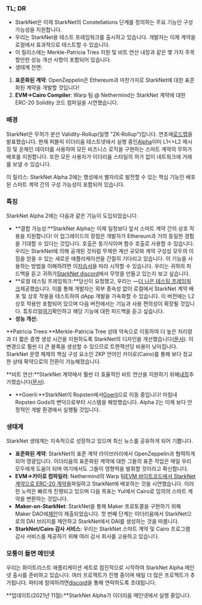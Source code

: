 ### TL; DR

* StarkNet은 이제 StarkNet의 Constellations 단계를 정의하는 주요 기능인 구성 가능성을 지원합니다.
* 우리는 StarkNet용 테스트 프레임워크를 출시하고 있습니다. 개발자는 이제 계약을 로컬에서 효과적으로 테스트할 수 있습니다.
* 이 릴리스에는 Merkle-Patricia Tries 지원 및 비트 연산 내장과 같은 몇 가지 주목할만한 성능 개선 사항이 포함되어 있습니다.
* 생태계 전면:

1. **표준화된 계약**: OpenZeppelin은 Ethereum과 마찬가지로 StarkNet에 대한 표준화된 계약을 개발할 것입니다!
2. **EVM->Cairo Compiler**: Warp 팀 @ Nethermind는 StarkNet 계약에 대한 ERC-20 Solidity 코드 컴파일을 시연했습니다.

### 배경

StarkNet은 무허가 분산 Validity-Rollup(일명 "ZK-Rollup")입니다. 연초에[로드맵](https://medium.com/starkware/on-the-road-to-starknet-a-permissionless-stark-powered-l2-zk-rollup-83be53640880)을 발표했습니다. 현재 퍼블릭 이더리움 테스트넷에서 실행 중인[Alpha](https://medium.com/starkware/starknet-alpha-1-90c3348cca4f)이미 L1<>L2 메시징 및 온체인 데이터를 사용하여 모든 비즈니스 로직을 구현하는 스마트 계약의 무허가 배포를 지원합니다. 또한 모든 사용자가 이더리움 스타일의 허가 없이 네트워크에 거래를 보낼 수 있습니다.

이 릴리스: StarkNet Alpha 2에는 행성에서 별자리로 발전할 수 있는 핵심 기능인 배포된 스마트 계약 간의 구성 가능성이 포함되어 있습니다.

### 특징

StarkNet Alpha 2에는 다음과 같은 기능이 도입되었습니다.

* **결합 가능성:**StarkNet Alpha는 이제 일정보다 앞서 스마트 계약 간의 상호 작용을 지원합니다! 이 업그레이드의 장점은 개발자가 Ethereum과 거의 동일한 경험을 기대할 수 있다는 것입니다. 호출은 동기식이며 함수 호출로 사용할 수 있습니다. 우리는 StarkNet에 의해 공개된 것처럼 무제한 계산 규모와 계약 구성성 모두의 이점을 얻을 수 있는 새로운 애플리케이션을 간절히 기다리고 있습니다. 이 기능을 사용하는 방법을 이해하려면 이[자습서](https://www.cairo-lang.org/docs/hello_starknet/calling_contracts.html)을 따라 시작할 수 있습니다. 우리는 귀하의 피드백을 듣고 귀하가[StarkNet discord](https://discord.gg/uJ9HZTUk2Y)에서 무엇을 만들고 있는지 보고 싶습니다.
* **로컬 테스팅 프레임워크:**당신이 요청했고, 우리는 —[더 나은 테스팅 프레임워크](https://github.com/starkware-libs/cairo-lang/tree/master/src/starkware/starknet/testing)제공했습니다. 이를 통해 개발자는 외부 종속성 없이 로컬에서 StarkNet 계약 배포 및 상호 작용을 테스트하여 dApp 개발을 가속화할 수 있습니다. 이 버전에는 L2 상호 작용만 포함되어 있으며 다음 버전에서는 기능과 사용 편의성이 확장될 것입니다. 튜토리얼[여기](https://www.cairo-lang.org/docs/hello_starknet/unit_tests.html)확인하고 해당 기능에 대한 피드백을 듣고 싶습니다.
* **성능 개선:**

**Patricia Trees:**Merkle-Patricia Tree 상태 약속으로 이동하여 더 높은 처리량과 더 짧은 증명 생성 시간을 지원하도록 StarkNet의 디자인을 개선했습니다([문서](https://github.com/starkware-libs/cairo-lang/blob/master/src/starkware/cairo/common/patricia_utils.py)). 이 변경으로 훨씬 더 큰 블록을 생성할 수 있으므로 트랜잭션당 비용이 낮아집니다. StarkNet 운영 체제의 핵심 구성 요소인 ZKP 언어인 카이로(Cairo)를 통해 보다 정교한 상태 확약으로의 전환이 가능해졌습니다.

**비트 연산:**StarkNet 계약에서 훨씬 더 효율적인 비트 연산을 지원하기 위해[내장](https://www.cairo-lang.org/docs/how_cairo_works/builtins.html)추가했습니다([문서](https://www.cairo-lang.org/docs/reference/common_library.html#common-library-bitwise)).

* **Goerli:**StarkNet이 Ropsten에서[Goerli](https://goerli.etherscan.io/address/0xee02F29aE9A4988aE064940bF11954d6eafE26Ac)으로 이동 중입니다! 마침내 Ropsten Gods의 변덕으로부터 시스템을 해방했습니다. Alpha 2는 이제 보다 안정적인 개발 환경에서 실행될 것입니다.

### 생태계

StarkNet 생태계는 지속적으로 성장하고 있으며 최신 뉴스를 공유하게 되어 기쁩니다.

* **표준화된 계약**: StarkNet의 표준 계약 라이브러리에서 OpenZeppelin과 협력하게 되어 영광입니다. 이더리움의 표준화된 계약에 대한 그들의 표준 작업은 매일 우리 모두에게 도움이 되며 여기에서도 그들이 영향력을 발휘할 것이라고 확신합니다.
* **EVM->카이로 컴파일러**: Nethermind의 Warp 팀[EVM 바이트코드에서 StarkNet 계약으로 ERC-20 계약을](https://medium.com/nethermind-eth/warp-your-way-to-starknet-ddd6856875e0)파일하고 StarkNet에 배포하는 것을 시연했습니다. 이러한 노력은 빠르게 진행되고 있으며 다음 목표는 Yul에서 Cairo로 임의의 스마트 계약을 변환하는 것입니다.
* **Maker-on-StarkNet**: StarkNet을 통해 Maker 프로토콜을 구현하기 위해 Maker DAO에[제안](https://forum.makerdao.com/t/mip39c2-sp19-adding-the-starknet-engineering-core-unit-sne-001/9745)이 제출되었습니다. 첫 번째 단계는 이더리움에서 StarkNet으로의 DAI 브리지를 제안하고 StarkNet에서 DAI를 생성하는 것을 따릅니다.
* **StarkNet/Cairo 감사 서비스**: 우리는 StarkNet 스마트 계약 및 Cairo 프로그램 감사 서비스를 제공하기 위해 여러 감사 회사를 고용하고 있습니다.

### 모퉁이 돌면 메인넷

우리는 화이트리스트 애플리케이션 세트로 점진적으로 시작하여 StarkNet Alpha 메인넷 출시를 준비하고 있습니다. 여러 프로젝트가 진행 중이며 매일 더 많은 프로젝트가 추가됩니다. 파티에 참여하려면[discord](https://discord.gg/uJ9HZTUk2Y)을 통해 연락하도록 초대됩니다.

**업데이트(2021년 11월):**StarkNet Alpha가 이더리움 메인넷에서 실행 중입니다.